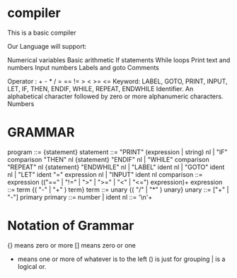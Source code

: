 # compiler
This is a basic compiler 

Our Language will support:

Numerical variables
Basic arithmetic
If statements
While loops
Print text and numbers
Input numbers
Labels and goto
Comments


Operator : + - * / = == != > < >= <=
Keyword: LABEL, GOTO, PRINT, INPUT, LET, IF, THEN, ENDIF, WHILE, REPEAT, ENDWHILE
Identifier. An alphabetical character followed by zero or more alphanumeric characters.
Numbers 

# GRAMMAR

program ::= {statement}
statement ::= "PRINT" (expression | string) nl
            | "IF" comparison "THEN" nl {statement} "ENDIF" nl
            | "WHILE" comparison "REPEAT" nl {statement} "ENDWHILE" nl
            | "LABEL" ident nl
            | "GOTO" ident nl
            | "LET" ident "=" expression nl
            | "INPUT" ident nl
comparison ::= expression (("==" | "!=" | ">" | ">=" | "<" | "<=") expression)+
expression ::= term {( "-" | "+" ) term}
term ::= unary {( "/" | "*" ) unary}
unary ::= ["+" | "-"] primary
primary ::= number | ident
nl ::= '\n'+

# Notation of Grammar

{} means zero or more 
[] means zero or one 
+ means one or more of whatever is to the left
() is just for grouping
| is a logical or.